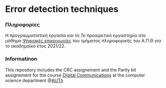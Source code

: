 #  Error detection techniques

### Πληροφορίες 
Η προγραμματιστική εργασία και το 7ο προαιρετικό εργαστηρίο στο μάθημα [Ψηφιακές επικοινωνίες](https://elearning.auth.gr/course/view.php?id=4101) του τμήματος πληροφορικής του Α.Π.Θ για το ακαδημαϊκό έτος 2021/22. <br />

### Informatinon 
This repository includes the CRC assignement and the Parity bit assignement for the course [Digital Communications](https://elearning.auth.gr/course/view.php?id=4101) at the computer science department @[AUTh](https://www.auth.gr/en/)
